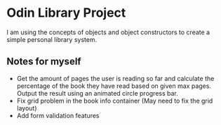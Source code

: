 # Odin Library Project

I am using the concepts of objects and object constructors to create a simple personal library system.

## Notes for myself

- Get the amount of pages the user is reading so far and calculate the percentage of the book they have read based on given max pages. Output the result using an animated circle progress bar.
- Fix grid problem in the book info container (May need to fix the grid layout)
- Add form validation features

